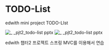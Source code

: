 # TODO-List
edwith mini project TODO-LIst

![_ _pjt2_todo-list pptx](https://user-images.githubusercontent.com/37930325/46054149-0a25ee00-c181-11e8-8436-67390f585f3d.jpg)
![_ _pjt2_todo-list pptx](https://user-images.githubusercontent.com/37930325/46054200-3fcad700-c181-11e8-9a03-0a7707e0d83b.jpg)

edwith 챕터2 프로젝트 스프링 MVC를 이용해서 연습
